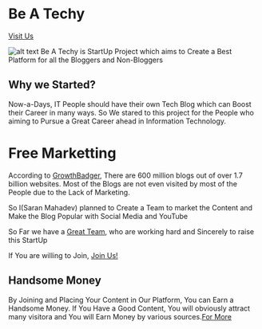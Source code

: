 # Be A Techy

[Visit Us](https://beatechy.github.io)

![alt text](https://beatechy.github.io/images/banner.png)
Be A Techy is StartUp Project which aims to Create a Best Platform for all the Bloggers and Non-Bloggers

## Why we Started?

Now-a-Days, IT People should have their own Tech Blog which can Boost their Career in many ways. So We stared to this project for the People who aiming to Pursue a Great Career ahead in Information Technology.

# Free Marketting
According to [GrowthBadger](https://www.growthbadger.com), There are 600 million blogs out of over 1.7 billion websites. Most of the Blogs are not even visited by most of the People due to the Lack of Marketing.

So I(Saran Mahadev) planned to Create a Team to market the Content and Make the Blog Popular with Social Media and YouTube

So Far we have a [Great Team](https://beatechy.github.io/team.html), who are working hard and Sincerely to raise this StartUp

If You are willing to Join, [Join Us!](https://forms.app/beatechy/registration-form)  


## Handsome Money

By Joining and Placing Your Content in Our Platform, You can Earn a Handsome Money. If You Have a Good Content, You will obviously attract many visitora and You will Earn Money by various sources.[For More](https://beatechy.github.io)    
